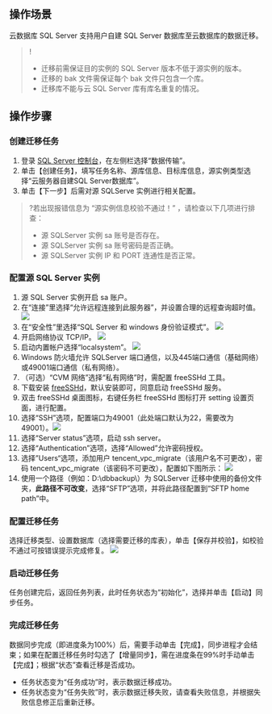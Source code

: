## 操作场景
云数据库 SQL Server 支持用户自建 SQL Server 数据库至云数据库的数据迁移。
>!
>- 迁移前需保证目的实例的 SQL Server 版本不低于源实例的版本。
>- 迁移的 bak 文件需保证每个 bak 文件只包含一个库。
>- 迁移库不能与云 SQL Server 库有库名重复的情况。

## 操作步骤
### 创建迁移任务
1. 登录 [SQL Server 控制台](https://console.cloud.tencent.com/sqlserver)，在左侧栏选择“数据传输”。
2. 单击【创建任务】，填写任务名称、源库信息、目标库信息，源实例类型选择“云服务器自建SQL Server数据库”。
3. 单击【下一步】后需对源 SQLServe 实例进行相关配置。
>?若出现报错信息为 “源实例信息校验不通过！” ，请检查以下几项进行排查：
>- 源 SQLServer 实例 sa 账号是否存在。
>- 源 SQLServer 实例 sa 账号密码是否正确。
>- 源 SQLServer 实例 IP 和 PORT 连通性是否正常。

### 配置源 SQL Server 实例
1. 源 SQL Server 实例开启 sa 账户。
2. 在“连接”里选择“允许远程连接到此服务器”，并设置合理的远程查询超时值。
![](https://main.qcloudimg.com/raw/5f0cec5032756cbf39c3260447746781.png)
3. 在“安全性”里选择“SQL Server 和 windows 身份验证模式”。
![](https://main.qcloudimg.com/raw/8665101c74549911a0e6ee8e90850151.png)
4. 开启网络协议 TCP/IP。
![](https://main.qcloudimg.com/raw/21b80c7353bf17fc2d867cc70b2a6f8c.png)
5. 启动内置帐户选择“localsystem”。
![](https://main.qcloudimg.com/raw/5b929ede440766e2913f4e96a448acb6.png)
6. Windows 防火墙允许 SQLServer 端口通信，以及445端口通信（基础网络）或49001端口通信（私有网络）。
7. （可选）“CVM 网络”选择“私有网络”时，需配置 freeSSHd 工具。
 1. 下载安装 [freeSSHd](http://www.freesshd.com/freeSSHd.exe)，默认安装即可，同意启动 freeSSHd 服务。
 2.  双击 freeSSHd 桌面图标，右键任务栏 freeSSHd 图标打开 setting 设置页面，进行配置。
 3.  选择“SSH”选项，配置端口为49001（此处端口默认为22，需要改为49001）。![](https://main.qcloudimg.com/raw/72d8780b85afa18524dc2fb81bcd6baf.png)
 4.  选择“Server status”选项，启动 ssh server。
 5.  选择“Authentication”选项，选择“Allowed”允许密码授权。
 6.  选择”Users“选项，添加用户 tencent_vpc_migrate（该用户名不可更改），密码 tencent_vpc_migrate（该密码不可更改），配置如下图所示：
 ![](https://main.qcloudimg.com/raw/9d8658d6f44517e7554c3416780f0a58.png)
 7.  使用一个路径（例如：D:\dbbackup\）为 SQLServer 迁移中使用的备份文件夹，**此路径不可改变**，选择“SFTP”选项，并将此路径配置到“SFTP home path”中。

### 配置迁移任务
选择迁移类型、设置数据库（选择需要迁移的库表），单击【保存并校验】，如校验不通过可按错误提示完成修复。
![](https://main.qcloudimg.com/raw/6ea9a3c3c3496a3c3782037e0e988ff3.png)

### 启动迁移任务
任务创建完后，返回任务列表，此时任务状态为“初始化”，选择并单击【启动】同步任务。

### 完成迁移任务
数据同步完成（即进度条为100%）后，需要手动单击【完成】，同步进程才会结束；如果在配置迁移任务时勾选了【增量同步】，需在进度条在99%时手动单击【完成】；根据“状态”查看迁移是否成功。
 - 任务状态变为“任务成功”时，表示数据迁移成功。
 - 任务状态变为“任务失败”时，表示数据迁移失败，请查看失败信息，并根据失败信息修正后重新迁移。
